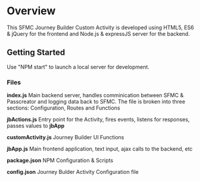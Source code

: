 # Overview
This SFMC Journey Builder Custom Activity is developed using HTML5, ES6 & jQuery for the frontend and Node.js & expressJS server for the backend.
## Getting Started
Use "NPM start" to launch a local server for development.

### Files
**index.js** Main backend server, handles comminication between SFMC & Passcreator and logging data back to SFMC. The file is broken into three sections: Configuration, Routes and Functions

**jbActions.js** Entry point for the Activity, fires events, listens for responses, passes values to **jbApp**

**customActivity.js** Journey Builder UI Functions

**jbApp.js** Main frontend application, text input, ajax calls to the backend, etc

**package.json** NPM Configuration & Scripts

**config.json** Journey Bulder Activity Configuration file